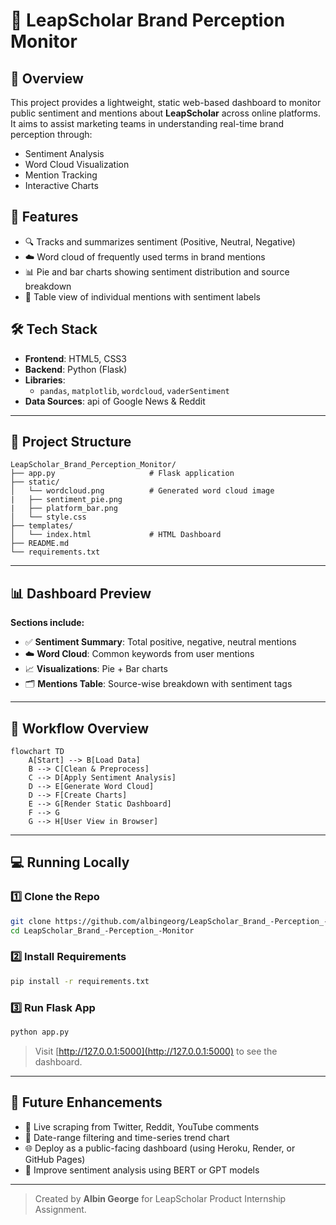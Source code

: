 # 📣 LeapScholar Brand Perception Monitor

## 🧠 Overview

This project provides a lightweight, static web-based dashboard to monitor public sentiment and mentions about **LeapScholar** across online platforms. It aims to assist marketing teams in understanding real-time brand perception through:

- Sentiment Analysis  
- Word Cloud Visualization  
- Mention Tracking  
- Interactive Charts

## 🚀 Features

- 🔍 Tracks and summarizes sentiment (Positive, Neutral, Negative)  
- ☁️ Word cloud of frequently used terms in brand mentions  
- 📊 Pie and bar charts showing sentiment distribution and source breakdown  
- 📃 Table view of individual mentions with sentiment labels  

## 🛠️ Tech Stack

- **Frontend**: HTML5, CSS3  
- **Backend**: Python (Flask)  
- **Libraries**:  
  - `pandas`, `matplotlib`, `wordcloud`, `vaderSentiment`  
- **Data Sources**: api of Google News & Reddit

---

## 📁 Project Structure

```
LeapScholar_Brand_Perception_Monitor/
├── app.py                     # Flask application
├── static/
│   └── wordcloud.png          # Generated word cloud image
|   ├── sentiment_pie.png           
|   ├── platform_bar.png
│   └── style.css
├── templates/
│   └── index.html             # HTML Dashboard
├── README.md
└── requirements.txt
```

---

## 📊 Dashboard Preview

**Sections include:**

- ✅ **Sentiment Summary**: Total positive, negative, neutral mentions  
- ☁️ **Word Cloud**: Common keywords from user mentions  
- 📈 **Visualizations**: Pie + Bar charts  
- 🗂️ **Mentions Table**: Source-wise breakdown with sentiment tags  

---

## 🔁 Workflow Overview

```mermaid
flowchart TD
    A[Start] --> B[Load Data]
    B --> C[Clean & Preprocess]
    C --> D[Apply Sentiment Analysis]
    D --> E[Generate Word Cloud]
    D --> F[Create Charts]
    E --> G[Render Static Dashboard]
    F --> G
    G --> H[User View in Browser]
```

---

## 💻 Running Locally

### 1️⃣ Clone the Repo

```bash
git clone https://github.com/albingeorg/LeapScholar_Brand_-Perception_-Monitor.git
cd LeapScholar_Brand_-Perception_-Monitor
```

### 2️⃣ Install Requirements

```bash
pip install -r requirements.txt
```

### 3️⃣ Run Flask App

```bash
python app.py
```

> Visit [http://127.0.0.1:5000](http://127.0.0.1:5000) to see the dashboard.

---

## 🔮 Future Enhancements

- 🔁 Live scraping from Twitter, Reddit, YouTube comments  
- 📆 Date-range filtering and time-series trend chart  
- 🌐 Deploy as a public-facing dashboard (using Heroku, Render, or GitHub Pages)  
- 🧠 Improve sentiment analysis using BERT or GPT models  

---

> Created by **Albin George** for LeapScholar Product Internship Assignment.
